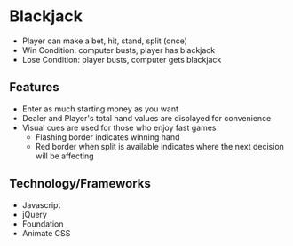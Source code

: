 # Blackjack
* Player can make a bet, hit, stand, split (once)
* Win Condition: computer busts, player has blackjack
* Lose Condition: player busts, computer gets blackjack

## Features
* Enter as much starting money as you want
* Dealer and Player's total hand values are displayed for convenience
* Visual cues are used for those who enjoy fast games
	* Flashing border indicates winning hand
	* Red border when split is available indicates where the next decision will be affecting

## Technology/Frameworks
* Javascript
* jQuery
* Foundation
* Animate CSS